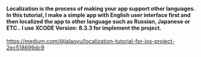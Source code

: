 <h4>Localization is the process of making your app support other languages. In this tutorial, I make a simple app with English user interface first and then localized the app to other language such as Russian, Japanese or ETC.. I use XCODE Version: 8.3.3 for implement the project.

</h4>

https://medium.com/@lalaovu/localization-tutorial-for-ios-project-2ec518699dc9
